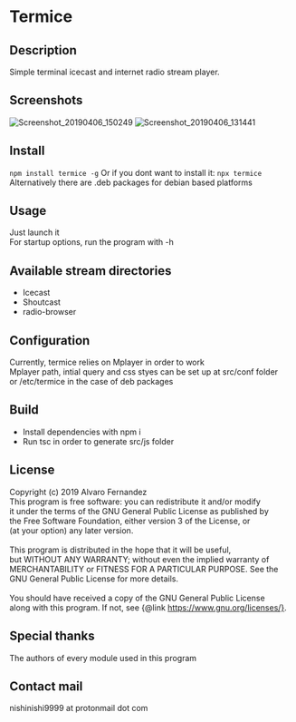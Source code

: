 # Termice

## Description
Simple terminal icecast and internet radio stream player.

## Screenshots

![Screenshot_20190406_150249](https://user-images.githubusercontent.com/14959143/55671226-5020e480-587d-11e9-90be-a090ef096d98.png)
![Screenshot_20190406_131441](https://user-images.githubusercontent.com/14959143/55670094-92432980-586f-11e9-883d-2ba5629d73c3.png)

## Install
`npm install termice -g`
Or if you dont want to install it: `npx termice`
<br>Alternatively there are .deb packages for debian based platforms

## Usage
Just launch it
<br>For startup options, run the program with -h

## Available stream directories
- Icecast
- Shoutcast
- radio-browser

## Configuration
Currently, termice relies on Mplayer in order to work
<br>Mplayer path, intial query and css styes can be set up at src/conf folder
<br>or /etc/termice in the case of deb packages

## Build
- Install dependencies with npm i
- Run tsc in order to generate src/js folder

## License
Copyright (c) 2019 Alvaro Fernandez
<br>This program is free software: you can redistribute it and/or modify
<br>it under the terms of the GNU General Public License as published by
<br>the Free Software Foundation, either version 3 of the License, or
<br>(at your option) any later version.
<br>
<br>This program is distributed in the hope that it will be useful,
<br>but WITHOUT ANY WARRANTY; without even the implied warranty of
<br>MERCHANTABILITY or FITNESS FOR A PARTICULAR PURPOSE.  See the
<br>GNU General Public License for more details.
<br>
<br>You should have received a copy of the GNU General Public License
<br>along with this program.  If not, see {@link https://www.gnu.org/licenses/}.

## Special thanks
The authors of every module used in this program

## Contact mail
nishinishi9999 at protonmail dot com
